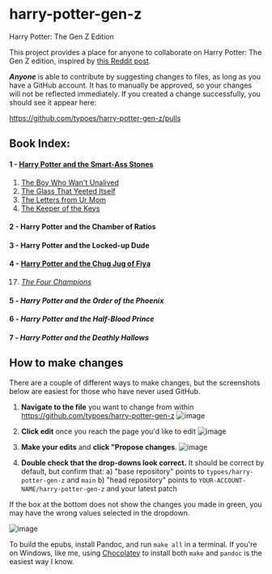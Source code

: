# harry-potter-gen-z
Harry Potter: The Gen Z Edition

This project provides a place for anyone to collaborate on Harry Potter: The Gen Z edition, inspired by [this Reddit post](https://www.reddit.com/r/harrypotter/comments/r87mvh/accidentally_bought_the_gen_z_how_do_you_do/).

_**Anyone**_ is able to contribute by suggesting changes to files, as long as you have a GitHub account. It has to manually be
approved, so your changes will not be reflected immediately. If you created a change successfully, you should see it appear here:

https://github.com/typoes/harry-potter-gen-z/pulls
## Book Index:

#### 1 - [Harry Potter and the Smart-Ass Stones](https://github.com/typoes/harry-potter-gen-z/tree/main/book_1)
  1. [The Boy Who Wan't Unalived](https://github.com/typoes/harry-potter-gen-z/blob/main/book_1/chapter_1.md)
  2. [The Glass That Yeeted Itself](https://github.com/typoes/harry-potter-gen-z/blob/main/book_1/chapter_2.md)
  3. [The Letters from Ur Mom](https://github.com/typoes/harry-potter-gen-z/blob/main/book_1/chapter_3.md)
  4. [The Keeper of the Keys](https://github.com/typoes/harry-potter-gen-z/blob/main/book_1/chapter_4.md)
  
#### 2 - Harry Potter and the Chamber of Ratios
#### 3 - Harry Potter and the Locked-up Dude
#### 4 - [Harry Potter and the Chug Jug of Fiya](https://github.com/typoes/harry-potter-gen-z/tree/main/book_4)
  17. [*The Four Champions*](https://github.com/typoes/harry-potter-gen-z/blob/main/book_4/chapter_17.md)
#### 5 - *Harry Potter and the Order of the Phoenix*
#### 6 - *Harry Potter and the Half-Blood Prince*
#### 7 - *Harry Potter and the Deathly Hallows*

## How to make changes 
There are a couple of different ways to make changes, but the screenshots below are easiest for those who have never used GitHub. 

1. **Navigate to the file** you want to change from within https://github.com/typoes/harry-potter-gen-z
![image](https://user-images.githubusercontent.com/95908057/145546438-477a80ee-58f5-4d77-9af7-fcad892c3cc1.png)

2. **Click edit** once you reach the page you'd like to edit
![image](https://user-images.githubusercontent.com/95908057/145546554-3dc5a2cc-fe13-45ff-84fe-60c862cfae41.png)

3. **Make your edits** and **click "Propose changes**. 
![image](https://user-images.githubusercontent.com/95908057/145546878-c52528ae-3e12-43b5-a5ae-f84947fe9a58.png)

4. **Double check that the drop-downs look correct.** It should be correct by default, but confirm that:
a) "base repository" points to `typoes/harry-potter-gen-z` and `main`
b) "head repository" points to `YOUR-ACCOUNT-NAME/harry-potter-gen-z` and your latest patch 

If the box at the bottom does not show the changes you made in green, you may have the wrong values selected in the dropdown. 

![image](https://user-images.githubusercontent.com/95908057/145547218-b8f2ed29-1ff6-4d2e-a054-efb91f1b13d0.png)

To build the epubs, install Pandoc, and run `make all` in a terminal. If you're on Windows, like me, using
[Chocolatey](https://chocolatey.org/install) to install both `make` and `pandoc` is the easiest way I know.